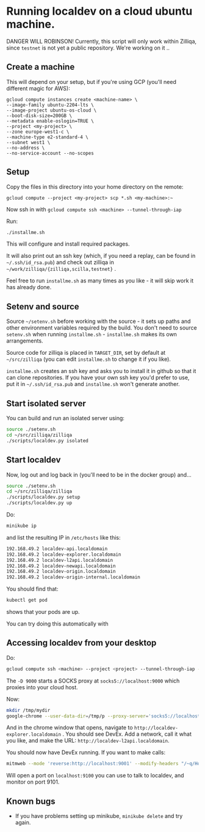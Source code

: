# Running localdev on a cloud ubuntu machine.

DANGER WILL ROBINSON! Currently, this script will only work within
Zilliqa, since `testnet` is not yet a public repository. We're working
on it ..

## Create a machine

This will depend on your setup, but if you're using GCP (you'll need different magic for AWS):

```
gcloud compute instances create <machine-name> \
--image-family ubuntu-2204-lts \
--image-project ubuntu-os-cloud \
--boot-disk-size=200GB \
--metadata enable-oslogin=TRUE \
--project <my-project> \
--zone europe-west1-c \
--machine-type e2-standard-4 \
--subnet west1 \
--no-address \
--no-service-account --no-scopes
```

## Setup

Copy the files in this directory into your home directory on the remote:

```
gcloud compute --project <my-project> scp *.sh <my-machine>:~
```

Now ssh in with `gcloud compute ssh <machine> --tunnel-through-iap`

Run:

```sh
./installme.sh
```

This will configure and install required packages.

It will also print out an ssh key (which, if you need a replay, can be found in `~/.ssh/id_rsa.pub`) and check out zilliqa in
`~/work/zilliqa/{zilliqa,scilla,testnet}` .

Feel free to run `installme.sh` as many times as you like - it will skip work it has already done.

## Setenv and source

Source `~/setenv.sh` before working with the source - it sets up paths
and other environment variables required by the build. You don't need
to source `setenv.sh` when running `installme.sh` - `installme.sh`
makes its own arrangements.

Source code for zilliqa is placed in `TARGET_DIR`, set by default at
`~/src/zilliqa` (you can edit `installme.sh` to change it if you
like).

`installme.sh` creates an ssh key and asks you to install it in github
so that it can clone repositories.  If you have your own ssh key you'd
prefer to use, put it in `~/.ssh/id_rsa.pub` and `installme.sh` won't
generate another.

## Start isolated server

You can build and run an isolated server using:

```sh
source ./setenv.sh
cd ~/src/zilliqa/zilliqa
./scripts/localdev.py isolated
```

## Start localdev

Now, log out and log back in (you'll need to be in the docker group) and...

```sh
source ./setenv.sh
cd ~/src/zilliqa/zilliqa
./scripts/localdev.py setup
./scripts/localdev.py up
```

Do:

```sh
minikube ip
```

and list the resulting IP in `/etc/hosts` like this:

```txt
192.168.49.2 localdev-api.localdomain
192.168.49.2 localdev-explorer.localdomain
192.168.49.2 localdev-l2api.localdomain
192.168.49.2 localdev-newapi.localdomain
192.168.49.2 localdev-origin.localdomain
192.168.49.2 localdev-origin-internal.localdomain
```

You should find that:

```sh
kubectl get pod
```

shows that your pods are up.

You can try doing this automatically with


## Accessing localdev from your desktop

Do:

```sh
gcloud compute ssh <machine> --project <project> --tunnel-through-iap -- -D 9000 -L9001:192.168.49.2:80
```

The `-D 9000` starts a SOCKS proxy at `socks5://localhost:9000` which proxies into your cloud host.

Now:

```sh
mkdir /tmp/mydir
google-chrome --user-data-dir=/tmp/p --proxy-server='socks5://localhost:9000' 
```

And in the chrome window that opens, navigate to
`http://localdev-explorer.localdomain` .  You should see DevEx. Add a
network, call it what you like, and make the URL:
`http://localdev-l2api.localdomain`. 

You should now have DevEx running. If you want to make calls:

```sh
mitmweb --mode 'reverse:http://localhost:9001' --modify-headers "/~q/Host/localdev-l2api.localdomain" --no-web-open-browser --listen-port 9100 --web-port 9101
```

Will open a port on `localhost:9100` you can use to talk to localdev, and monitor on port 9101.


## Known bugs

 * If you have problems setting up minikube, `minikube delete` and try again.


